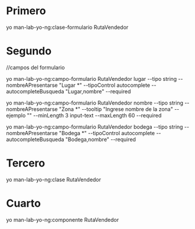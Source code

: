 # Primero
yo man-lab-yo-ng:clase-formulario RutaVendedor
# Segundo
//campos del formulario

yo man-lab-yo-ng:campo-formulario RutaVendedor lugar --tipo string --nombreAPresentarse "Lugar *" --tipoControl autocomplete --autocompleteBusqueda "Lugar,nombre" --required

yo man-lab-yo-ng:campo-formulario RutaVendedor nombre --tipo string --nombreAPresentarse "Zona *" --tooltip "Ingrese nombre de la zona" --ejemplo "" --minLength 3   input-text --maxLength 60 --required 

yo man-lab-yo-ng:campo-formulario RutaVendedor bodega --tipo string --nombreAPresentarse "Bodega *" --tipoControl autocomplete --autocompleteBusqueda "Bodega,nombre" --required


# Tercero

yo man-lab-yo-ng:clase RutaVendedor

# Cuarto 

yo man-lab-yo-ng:componente RutaVendedor
